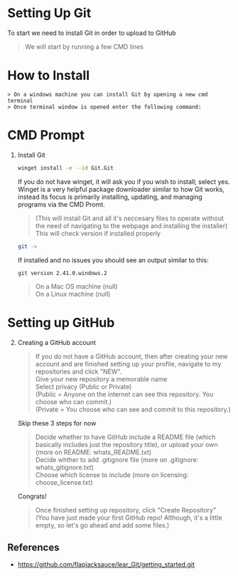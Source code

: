 # Setting Up Git 

To start we need to install Git in order to upload to GitHub  

> We will start by running a few CMD lines   

# How to Install 

    > On a windows machine you can install Git by opening a new cmd terminal  
    > Once terminal window is opened enter the following command:  

# CMD Prompt 

1. Install Git

    ```sh
	winget install -e --id Git.Git
	```  
	
	If you do not have winget, it will ask you if you wish to install; select yes.  Winget is a very helpful package downloader similar to how Git works, instead its focus is primarily installing, updating, and managing programs via the CMD Promt.  
    > (This will install Git and all it's neccesary files to operate without the need of navigating to the webpage and installing the installer)
    > This will check version if installed properly  

    ```sh
    git -v
    ```

   If installed and no issues you should see an output similar to this:  

    ```
    git version 2.41.0.windows.2
    ```

    > On a Mac OS machine (null)  
    > On a Linux machine (null)  

# Setting up GitHub

2. Creating a GitHub account

    > If you do not have a GitHub account, then after creating your new account and are finished setting up your profile, navigate to my repositories and click "NEW".  
    > Give your new repository a memorable name  
    > Select privacy (Public or Private)  
    > (Public = Anyone on the internet can see this repository.  You choose who can commit.)  
    > (Private = You choose who can see and commit to this repository.)  

    Skip these 3 steps for now
    > Decide whether to have GitHub include a README file (which basically includes just the repository title), or upload your own (more on README: whats_README.txt)  
    > Decide whther to add .gitignore file (more on .gitignore: whats_gitignore.txt)  
    > Choose which license to include (more on licensing: choose_license.txt)  

    Congrats!
    > Once finished setting up repository, click "Create Repository"  
    > (You have just made your first GitHub repo! Although, it's a little empty, so let's go ahead and add some files.)  
	
## References

* https://github.com/flapjacksauce/lear_Git/getting_started.git